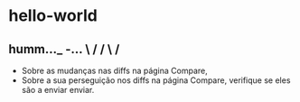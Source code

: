 # hello-world
humm...\_
-... \ / / \ /		
 -		
 - Sobre as mudanças nas diffs na página Compare,		
 - Sobre a sua perseguição nos diffs na página Compare, verifique se eles são a enviar enviar.
